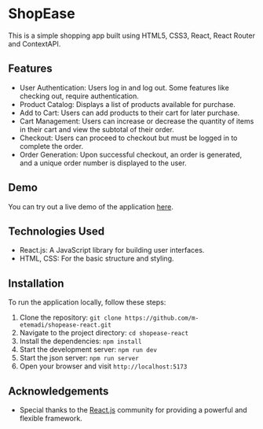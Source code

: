 # ShopEase

This is a simple shopping app built using HTML5, CSS3, React, React Router and ContextAPI.

## Features

- User Authentication: Users log in and log out. Some features like checking out, require authentication.
- Product Catalog: Displays a list of products available for purchase.
- Add to Cart: Users can add products to their cart for later purchase.
- Cart Management: Users can increase or decrease the quantity of items in their cart and view the subtotal of their order.
- Checkout: Users can proceed to checkout but must be logged in to complete the order.
- Order Generation: Upon successful checkout, an order is generated, and a unique order number is displayed to the user.

## Demo

You can try out a live demo of the application [here](https://shopease-etemadi.netlify.app/).

## Technologies Used

- React.js: A JavaScript library for building user interfaces.
- HTML, CSS: For the basic structure and styling.

## Installation

To run the application locally, follow these steps:

1. Clone the repository: `git clone https://github.com/m-etemadi/shopease-react.git`
2. Navigate to the project directory: `cd shopease-react`
3. Install the dependencies: `npm install`
4. Start the development server: `npm run dev`
5. Start the json server: `npm run server`
6. Open your browser and visit `http://localhost:5173`

## Acknowledgements

- Special thanks to the [React.js](https://reactjs.org/) community for providing a powerful and flexible framework.
